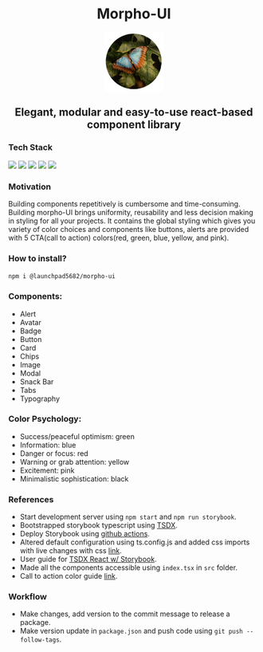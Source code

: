 <h1 align="center">Morpho-UI</h1>
<p align="center"><img src="./assets/logo.png" height="120px" align="center"/></p>
<h2 align="center">Elegant, modular and easy-to-use react-based component library</h2>
</center>

### Tech Stack
![](https://img.shields.io/badge/TypeScript-007ACC?style=for-the-badge&logo=typescript&logoColor=white) 
![](https://img.shields.io/badge/React-20232A?style=for-the-badge&logo=react&logoColor=61DAFB)
![](https://img.shields.io/badge/storybook-FF4785?style=for-the-badge&logo=storybook&logoColor=white)
![](https://img.shields.io/badge/CSS3-1572B6?style=for-the-badge&logo=css3&logoColor=white)
![](https://img.shields.io/badge/GitHub_Actions-2088FF?style=for-the-badge&logo=github-actions&logoColor=white)

### Motivation
Building components repetitively is cumbersome and time-consuming. Building morpho-UI brings uniformity, reusability and less decision making in styling for all your projects. It contains the global styling which gives you variety of color choices and 
components like buttons, alerts are provided with 5 CTA(call to action) colors(red, green, blue, yellow, and pink).
### How to install? 
```npm i @launchpad5682/morpho-ui```
### Components:
- Alert
- Avatar
- Badge
- Button
- Card
- Chips
- Image
- Modal
- Snack Bar
- Tabs
- Typography
### Color Psychology: 
- Success/peaceful optimism: green
- Information: blue
- Danger or focus: red
- Warning or grab attention: yellow
- Excitement: pink
- Minimalistic sophistication: black

### References
* Start development server using ```npm start``` and  ```npm run storybook```.
* Bootstrapped storybook typescript using [TSDX](https://tsdx.io/).
* Deploy Storybook using [github actions](https://dev.to/kouts/deploy-storybook-to-github-pages-3bij).
* Altered default configuration using ts.config.js and added css imports with live changes with css [link](https://stackoverflow.com/questions/63285566/css-module-gets-bundled-but-is-not-referenced-using-tsdx-which-uses-rollup-under).
* User guide for [TSDX React w/ Storybook](https://github.com/jaredpalmer/tsdx/blob/master/templates/react-with-storybook/README.md).
* Made all the components accessible using ```index.tsx``` in ```src``` folder.
* Call to action color guide [link](https://aritic.com/blog/aritic-pinpoint/call-to-action-button-color-guide/).
### Workflow 
- Make changes, add version to the commit message to release a package.
- Make version update in ```package.json``` and push code using ```git push --follow-tags```.
